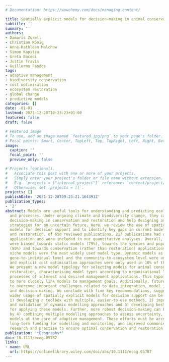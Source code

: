 ```yaml
---
# Documentation: https://wowchemy.com/docs/managing-content/

title: Spatially explicit models for decision-making in animal conservation and restoration
subtitle: ''
summary: ''
authors:
- Damaris Zurell
- Christian König
- Anne-Kathleen Malchow
- Simon Kapitza
- Greta Bocedi
- Justin Travis
- Guillermo Fandos
tags:
- adaptive management
- biodiversity conservation
- cost optimisation
- ecosystem restoration
- global change
- predictive models
categories: []
date: -01-01
lastmod: 2021-12-28T10:23:23+01:00
featured: false
draft: false

# Featured image
# To use, add an image named `featured.jpg/png` to your page's folder.
# Focal points: Smart, Center, TopLeft, Top, TopRight, Left, Right, BottomLeft, Bottom, BottomRight.
image:
  caption: ''
  focal_point: ''
  preview_only: false

# Projects (optional).
#   Associate this post with one or more of your projects.
#   Simply enter your project's folder or file name without extension.
#   E.g. `projects = ["internal-project"]` references `content/project/deep-learning/index.md`.
#   Otherwise, set `projects = []`.
projects: []
publishDate: '2021-12-28T09:23:21.164391Z'
publication_types:
- '2'
abstract: Models are useful tools for understanding and predicting ecological patterns
  and processes. Under ongoing climate and biodiversity change, they can greatly facilitate
  decision-making in conservation and restoration and help designing adequate management
  strategies for an uncertain future. Here, we review the use of spatially explicit
  models for decision support and to identify key gaps in current modelling in conservation
  and restoration. Of 650 reviewed publications, 217 publications had a clear management
  application and were included in our quantitative analyses. Overall, modelling studies
  were biased towards static models (79%), towards the species and population level
  (80%) and towards conservation (rather than restoration) applications (71%). Correlative
  niche models were the most widely used model type. Dynamic models as well as the
  gene-to-individual level and the community-to-ecosystem level were underrepresented,
  and explicit cost optimisation approaches were only used in 10% of the studies.
  We present a new model typology for selecting models for animal conservation and
  restoration, characterising model types according to organisational levels, biological
  processes of interest and desired management applications. This typology will help
  to more closely link models to management goals. Additionally, future efforts need
  to overcome important challenges related to data integration, model integration
  and decision-making. We conclude with five key recommendations, suggesting that
  wider usage of spatially explicit models for decision support can be achieved by
  1) developing a toolbox with multiple, easier-to-use methods, 2) improving calibration
  and validation of dynamic modelling approaches and 3) developing best-practise guidelines
  for applying these models. Further, more robust decision-making can be achieved
  by 4) combining multiple modelling approaches to assess uncertainty, and 5) placing
  models at the core of adaptive management. These efforts must be accompanied by
  long-term funding for modelling and monitoring, and improved communication between
  research and practise to ensure optimal conservation and restoration outcomes.
publication: '*Ecography*'
doi: 10.1111/ecog.05787
links:
- name: URL
  url: https://onlinelibrary.wiley.com/doi/abs/10.1111/ecog.05787
---
```

